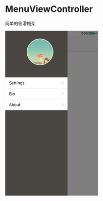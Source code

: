 # MenuViewController
简单的侧滑框架

<!--![image](menuDemo.png)-->
 <div align='center'>
        <img src="menuDemo.png" width = "300" height = "533" alt=“menu” align=left />  
 </div>
 
